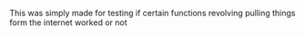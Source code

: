 This was simply made for testing if certain functions revolving pulling things form the internet worked or not
